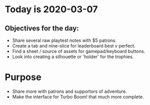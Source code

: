 # Today is 2020-03-07

## Objectives for the day:

- Share several raw playtest notes with $5 patrons.
- Create a tab and nine-slice for leaderboard best v perfect.
- Find a sheet / source of assets for gamepad/keyboard buttons.
- Look into creating a silhouette or 'holder' for the trophies.

# Purpose

- Share more with patrons and supportors of adventure.
- Make the interface for Turbo Boom! that much more complete.
